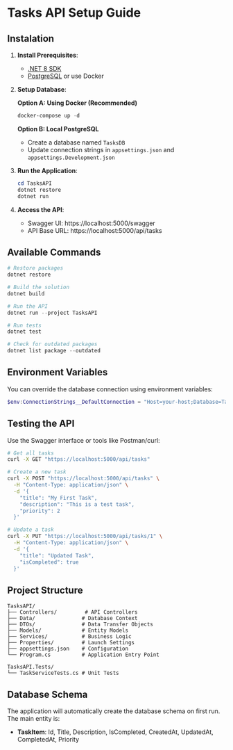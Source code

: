 # Tasks API Setup Guide

## Instalation

1. **Install Prerequisites**:
   - [.NET 8 SDK](https://dotnet.microsoft.com/download/dotnet/8.0)
   - [PostgreSQL](https://www.postgresql.org/download/) or use Docker

2. **Setup Database**:
   
   **Option A: Using Docker (Recommended)**
   ```powershell
   docker-compose up -d
   ```
   
   **Option B: Local PostgreSQL**
   - Create a database named `TasksDB`
   - Update connection strings in `appsettings.json` and `appsettings.Development.json`

3. **Run the Application**:
   ```powershell
   cd TasksAPI
   dotnet restore
   dotnet run
   ```

4. **Access the API**:
   - Swagger UI: https://localhost:5000/swagger
   - API Base URL: https://localhost:5000/api/tasks

## Available Commands

```powershell
# Restore packages
dotnet restore

# Build the solution
dotnet build

# Run the API
dotnet run --project TasksAPI

# Run tests
dotnet test

# Check for outdated packages
dotnet list package --outdated
```

## Environment Variables

You can override the database connection using environment variables:

```powershell
$env:ConnectionStrings__DefaultConnection = "Host=your-host;Database=TasksDB;Username=your-user;Password=your-password"
```

## Testing the API

Use the Swagger interface or tools like Postman/curl:

```bash
# Get all tasks
curl -X GET "https://localhost:5000/api/tasks"

# Create a new task
curl -X POST "https://localhost:5000/api/tasks" \
  -H "Content-Type: application/json" \
  -d '{
    "title": "My First Task",
    "description": "This is a test task",
    "priority": 2
  }'

# Update a task
curl -X PUT "https://localhost:5000/api/tasks/1" \
  -H "Content-Type: application/json" \
  -d '{
    "title": "Updated Task",
    "isCompleted": true
  }'
```

## Project Structure

```
TasksAPI/
├── Controllers/         # API Controllers
├── Data/               # Database Context
├── DTOs/               # Data Transfer Objects
├── Models/             # Entity Models
├── Services/           # Business Logic
├── Properties/         # Launch Settings
├── appsettings.json    # Configuration
└── Program.cs          # Application Entry Point

TasksAPI.Tests/
└── TaskServiceTests.cs # Unit Tests
```

## Database Schema

The application will automatically create the database schema on first run. The main entity is:

- **TaskItem**: Id, Title, Description, IsCompleted, CreatedAt, UpdatedAt, CompletedAt, Priority
